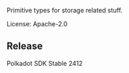 Primitive types for storage related stuff.

License: Apache-2.0


## Release

Polkadot SDK Stable 2412
